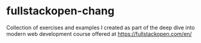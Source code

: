 # fullstackopen-chang

Collection of exercises and examples I created as part of the deep dive into modern web development course offered at https://fullstackopen.com/en/
